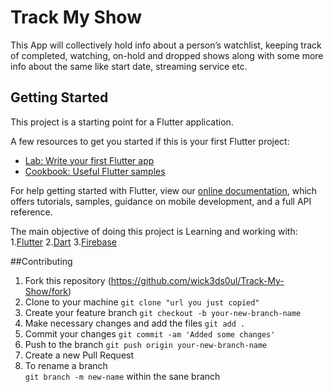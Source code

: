 # Track My Show

This App will collectively hold info about a person’s watchlist, keeping track of completed, watching, on-hold and dropped shows along with some more info about the same like start date, streaming service etc.

## Getting Started

This project is a starting point for a Flutter application.

A few resources to get you started if this is your first Flutter project:

- [Lab: Write your first Flutter app](https://flutter.dev/docs/get-started/codelab)
- [Cookbook: Useful Flutter samples](https://flutter.dev/docs/cookbook)

For help getting started with Flutter, view our
[online documentation](https://flutter.dev/docs), which offers tutorials,
samples, guidance on mobile development, and a full API reference.

The main objective of doing this project is Learning and working with: 1.[Flutter](https://flutter.dev/) 2.[Dart](https://dart.dev/) 3.[Firebase](https://firebase.google.com/)

##Contributing

1. Fork this repository (https://github.com/wick3ds0ul/Track-My-Show/fork)
1. Clone to your machine
   `git clone "url you just copied"`
1. Create your feature branch
   `git checkout -b your-new-branch-name`
1. Make necessary changes and add the files
   `git add .`
1. Commit your changes
   `git commit -am 'Added some changes'`
1. Push to the branch
   `git push origin your-new-branch-name`
1. Create a new Pull Request
1. To rename a branch  
   `git branch -m new-name` within the sane branch
